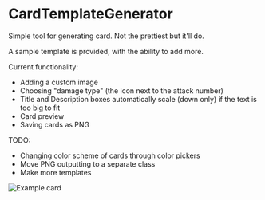 # CardTemplateGenerator
Simple tool for generating card. Not the prettiest but it'll do.

A sample template is provided, with the ability to add more.

Current functionality:
- Adding a custom image
- Choosing "damage type" (the icon next to the attack number)
- Title and Description boxes automatically scale (down only) if the text is too big to fit
- Card preview
- Saving cards as PNG

TODO:
- Changing color scheme of cards through color pickers
- Move PNG outputting to a separate class
- Make more templates

![Example card](https://i.imgur.com/4NlmdIz.png)
